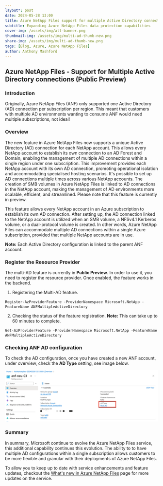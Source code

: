 ```yaml
---
layout*: post
date: 2024-05-28 13:00
title: Azure NetApp Files support for multiple Active Directory connections (Preview)
subtitle: Expanding Azure NetApp Files data protection capabilities
cover-img: /assets/img/atl-banner.png
thumbnail-img: /assets/img/multi-ad-thumb-new.png
share-img: /assets/img/multi-ad-thumb-new.png
tags: [Blog, Azure, Azure NetApp Files]
author: Anthony Mashford
---
```


## Azure NetApp Files - Support for Multiple Active Directory connections (Public Preview)

### Introduction

Originally, Azure NetApp Files (ANF) only supported one Active Directory (AD) connection per subscription per region. This meant that customers with multiple AD environments wanting to consume ANF would need multiple subscriptions, not ideal!

### Overview

The new feature in Azure NetApp Files now supports a unique Active Directory (AD) connection for each NetApp account. This allows every NetApp account to establish its own connection to an AD Forest and Domain, enabling the management of multiple AD connections within a single region under one subscription. This improvement provides each NetApp account with its own AD connection, promoting operational isolation and accommodating specialised hosting scenarios. It's possible to set up AD connections multiple times across various NetApp accounts. The creation of SMB volumes in Azure NetApp Files is linked to AD connections in the NetApp account, making the management of AD environments more scalable, efficient, and streamlined. Please note that this feature is currently in preview.

This feature allows every NetApp account in an Azure subscription to establish its own AD connection. After setting up, the AD connection linked to the NetApp account is utilized when an SMB volume, a NFSv4.1 Kerberos volume, or a dual-protocol volume is created. In other words, Azure NetApp Files can accommodate multiple AD connections within a single Azure subscription, provided that multiple NetApp accounts are in use.

**Note:** Each Active Directory configuration is linked to the parent ANF account.

### Register the Resource Provider

The multi-AD feature is currently in **Public Preview**. In order to use it, you need to register the resource provider. Once enabled, the feature works in the backend.

1. Registering the Multi-AD feature.
   
~~~
Register-AzProviderFeature -ProviderNamespace Microsoft.NetApp -FeatureName ANFMultipleActiveDirectory
~~~

2. Checking the status of the feature registration. **Note:** This can take up to 60 minutes to complete.

~~~
Get-AzProviderFeature -ProviderNamespace Microsoft.NetApp -FeatureName ANFMultipleActiveDirectory
~~~

### Checking ANF AD configuration
To check the AD configuration, once you have created a new ANF account, under overview, check the **AD Type** setting, see image below.

![](/assets/img/anf-multi-ad.png)

### Summary

In summary, Microsoft continue to evolve the  Azure NetApp Files service, this additional capability continues this evolution. The ability to to have multiple AD configurations within a single subscription allows customers to be more flexible and granular with their deployments of Azure NetApp Files.

To allow you to keep up to date with service enhancements and feature updates, checkout the [What's new in Azure NetApp Files](https://learn.microsoft.com/en-us/azure/azure-netapp-files/whats-new) page for more updates on the service.






